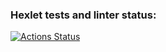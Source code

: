 ### Hexlet tests and linter status:
[![Actions Status](https://github.com/artanizo/backend-project-lvl1/workflows/hexlet-check/badge.svg)](https://github.com/artanizo/backend-project-lvl1/actions)